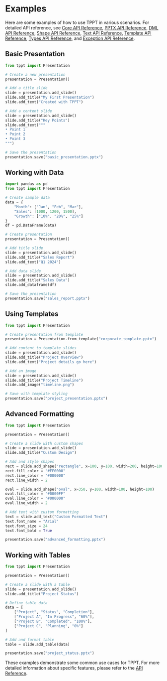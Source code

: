 # Examples

Here are some examples of how to use TPPT in various scenarios. For detailed API reference, see [Core API Reference](api/tppt.md), [PPTX API Reference](api/tppt_pptx.md), [DML API Reference](api/tppt_pptx_dml.md), [Shape API Reference](api/tppt_pptx_shape.md), [Text API Reference](api/tppt_pptx_text.md), [Template API Reference](api/tppt_template.md), [Types API Reference](api/tppt_types.md), and [Exception API Reference](api/tppt_exception.md).

## Basic Presentation

```python
from tppt import Presentation

# Create a new presentation
presentation = Presentation()

# Add a title slide
slide = presentation.add_slide()
slide.add_title("My First Presentation")
slide.add_text("Created with TPPT")

# Add a content slide
slide = presentation.add_slide()
slide.add_title("Key Points")
slide.add_text("""
• Point 1
• Point 2
• Point 3
""")

# Save the presentation
presentation.save("basic_presentation.pptx")
```

## Working with Data

```python
import pandas as pd
from tppt import Presentation

# Create sample data
data = {
    "Month": ["Jan", "Feb", "Mar"],
    "Sales": [1000, 1200, 1500],
    "Growth": ["10%", "20%", "25%"]
}
df = pd.DataFrame(data)

# Create presentation
presentation = Presentation()

# Add title slide
slide = presentation.add_slide()
slide.add_title("Sales Report")
slide.add_text("Q1 2024")

# Add data slide
slide = presentation.add_slide()
slide.add_title("Sales Data")
slide.add_dataframe(df)

# Save the presentation
presentation.save("sales_report.pptx")
```

## Using Templates

```python
from tppt import Presentation

# Create presentation from template
presentation = Presentation.from_template("corporate_template.pptx")

# Add content to template slides
slide = presentation.add_slide()
slide.add_title("Project Overview")
slide.add_text("Project details go here")

# Add an image
slide = presentation.add_slide()
slide.add_title("Project Timeline")
slide.add_image("timeline.png")

# Save with template styling
presentation.save("project_presentation.pptx")
```

## Advanced Formatting

```python
from tppt import Presentation

presentation = Presentation()

# Create a slide with custom shapes
slide = presentation.add_slide()
slide.add_title("Custom Design")

# Add and style shapes
rect = slide.add_shape("rectangle", x=100, y=100, width=200, height=100)
rect.fill_color = "#FF0000"
rect.line_color = "#000000"
rect.line_width = 2

oval = slide.add_shape("oval", x=350, y=100, width=100, height=100)
oval.fill_color = "#0000FF"
oval.line_color = "#000000"
oval.line_width = 2

# Add text with custom formatting
text = slide.add_text("Custom Formatted Text")
text.font_name = "Arial"
text.font_size = 24
text.font_bold = True

presentation.save("advanced_formatting.pptx")
```

## Working with Tables

```python
from tppt import Presentation

presentation = Presentation()

# Create a slide with a table
slide = presentation.add_slide()
slide.add_title("Project Status")

# Define table data
data = [
    ["Project", "Status", "Completion"],
    ["Project A", "In Progress", "60%"],
    ["Project B", "Completed", "100%"],
    ["Project C", "Planning", "0%"]
]

# Add and format table
table = slide.add_table(data)

presentation.save("project_status.pptx")
```

These examples demonstrate some common use cases for TPPT. For more detailed information about specific features, please refer to the [API Reference](api.md). 